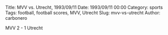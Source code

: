 Title: MVV vs. Utrecht, 1993/09/11
Date: 1993/09/11 00:00
Category: sports
Tags: football, football scores, MVV, Utrecht
Slug: mvv-vs-utrecht
Author: carbonero


MVV 2 - 1 Utrecht
